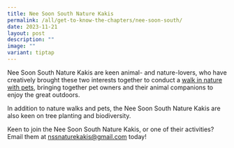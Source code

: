 ```yaml
---
title: Nee Soon South Nature Kakis
permalink: /all/get-to-know-the-chapters/nee-soon-south/
date: 2023-11-21
layout: post
description: ""
image: ""
variant: tiptap
---
```

<p>Nee Soon South Nature Kakis are keen animal- and nature-lovers, who have creatively brought these two interests together to conduct a <a href="" rel="noopener noreferrer nofollow" target="_blank">walk in nature with pets</a>, bringing together pet owners and their animal companions to enjoy the great outdoors. </p><p>In addition to nature walks and pets, the Nee Soon South Nature Kakis are also keen on tree planting and biodiversity. </p><p>Keen to join the Nee Soon South Nature Kakis, or one of their activities? Email them at <a href="mailto:nssnaturekakis@gmail.com" rel="noopener noreferrer nofollow" target="_blank">nssnaturekakis@gmail.com</a> today!</p>